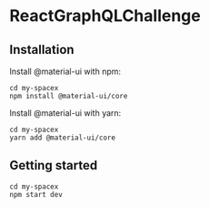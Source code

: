 # ReactGraphQLChallenge

## Installation

Install @material-ui with npm:

```shell
cd my-spacex
npm install @material-ui/core
```
Install @material-ui with yarn:

```shell
cd my-spacex
yarn add @material-ui/core
```

## Getting started

```shell
cd my-spacex
npm start dev
```
